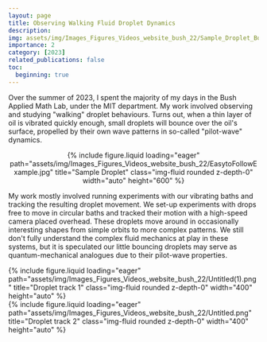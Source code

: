 ```yaml
---
layout: page
title: Observing Walking Fluid Droplet Dynamics
description:
img: assets/img/Images_Figures_Videos_website_bush_22/Sample_Droplet_Bounce.png
importance: 2
category: [2023]
related_publications: false
toc:
  beginning: true
---
```


Over the summer of 2023, I spent the majority of my days in the Bush Applied Math Lab, under the MIT department. My work involved observing and studying "walking" droplet behaviours. Turns out, when a thin layer of oil is vibrated quickly enough, small droplets will bounce over the oil's surface, propelled by their own wave patterns in so-called "pilot-wave" dynamics. 

<div style="text-align: center;">
  {% include figure.liquid loading="eager" path="assets/img/Images_Figures_Videos_website_bush_22/EasytoFollowExample.jpg" title="Sample Droplet" class="img-fluid rounded z-depth-0" width="auto" height="600" %}
</div>

<p>My work mostly involved running experiments with our vibrating baths and tracking the resulting droplet movement. We set-up experiments with drops free to move in circular baths and tracked their motion with a high-speed camera placed overhead. These droplets move around in occasionally interesting shapes from simple orbits to more complex patterns. We still don't fully understand the complex fluid mechanics at play in these systems, but it is speculated our little bouncing droplets may serve as quantum-mechanical analogues due to their pilot-wave properties. 

<div class="row">
    <div class="col-sm mt-2 mt-md-0">
        {% include figure.liquid loading="eager" path="assets/img/Images_Figures_Videos_website_bush_22/Untitled(1).png" title="Droplet track 1" class="img-fluid rounded z-depth-0" width="400" height="auto" %}
    </div>
    <div class="col-sm mt-2 mt-md-0">
        {% include figure.liquid loading="eager" path="assets/img/Images_Figures_Videos_website_bush_22/Untitled.png" title="Droplet track 2" class="img-fluid rounded z-depth-0" width="400" height="auto" %}
    </div>
</div>

